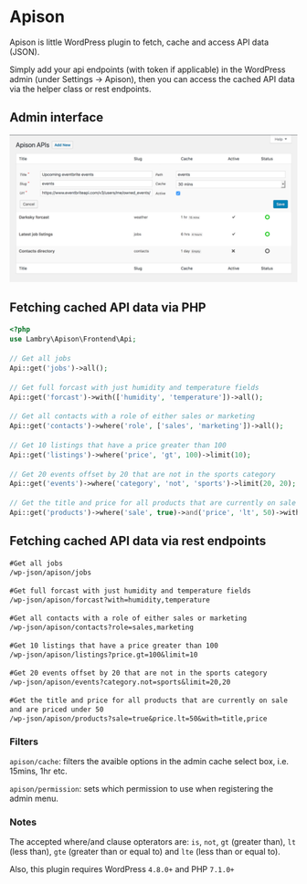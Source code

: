 # Apison

Apison is little WordPress plugin to fetch, cache and access API data (JSON).

Simply add your api endpoints (with token if applicable) in the WordPress admin (under Settings -> Apison), then you can access the cached API data via the helper class or rest endpoints.

## Admin interface
![screenshot](screenshot.png)

## Fetching cached API data via PHP

```php
<?php
use Lambry\Apison\Frontend\Api;

// Get all jobs
Api::get('jobs')->all();

// Get full forcast with just humidity and temperature fields
Api::get('forcast')->with(['humidity', 'temperature'])->all();

// Get all contacts with a role of either sales or marketing
Api::get('contacts')->where('role', ['sales', 'marketing'])->all();

// Get 10 listings that have a price greater than 100
Api::get('listings')->where('price', 'gt', 100)->limit(10);

// Get 20 events offset by 20 that are not in the sports category
Api::get('events')->where('category', 'not', 'sports')->limit(20, 20);

// Get the title and price for all products that are currently on sale and are priced under 50
Api::get('products')->where('sale', true)->and('price', 'lt', 50)->with(['title', 'price'])->all();
```

## Fetching cached API data via rest endpoints
```
#Get all jobs
/wp-json/apison/jobs

#Get full forcast with just humidity and temperature fields
/wp-json/apison/forcast?with=humidity,temperature

#Get all contacts with a role of either sales or marketing
/wp-json/apison/contacts?role=sales,marketing

#Get 10 listings that have a price greater than 100
/wp-json/apison/listings?price.gt=100&limit=10

#Get 20 events offset by 20 that are not in the sports category
/wp-json/apison/events?category.not=sports&limit=20,20

#Get the title and price for all products that are currently on sale and are priced under 50
/wp-json/apison/products?sale=true&price.lt=50&with=title,price
```

### Filters
`apison/cache`: filters the avaible options in the admin cache select box, i.e. 15mins, 1hr etc.

`apison/permission`: sets which permission to use when registering the admin menu.

### Notes
The accepted where/and clause opterators are: `is`, `not`, `gt` (greater than), `lt` (less than), `gte` (greater than or equal to) and `lte` (less than or equal to).

Also, this plugin requires WordPress `4.8.0+` and PHP `7.1.0+`
